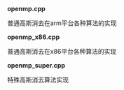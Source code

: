 **openmp.cpp**

普通高斯消去在arm平台各种算法的实现

**openmp_x86.cpp** 

普通高斯消去在x86平台各种算法的实现

**openmp_super.cpp**

特殊高斯消去算法实现
